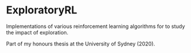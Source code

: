 # ExploratoryRL
Implementations of various reinforcement learning algorithms for to study the impact of exploration.

Part of my honours thesis at the University of Sydney (2020).
